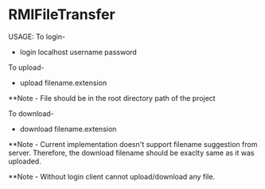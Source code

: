 # RMIFileTransfer

USAGE:
To login-
- login localhost username password

To upload-
- upload filename.extension

**Note - File should be in the root directory path of the project

To download-
- download filename.extension

**Note - Current implementation doesn't support filename suggestion from server. 
Therefore, the download filename should be exaclty same as it was uploaded.

**Note - Without login client cannot upload/download any file.
